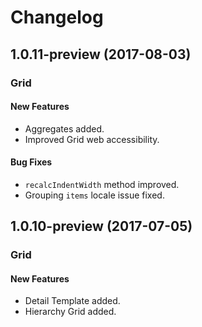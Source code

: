 # Changelog

## 1.0.11-preview (2017-08-03)

### Grid

#### New Features
- Aggregates added.
- Improved Grid web accessibility.

#### Bug Fixes
- `recalcIndentWidth` method improved.
- Grouping `items` locale issue fixed.

## 1.0.10-preview (2017-07-05)

### Grid

#### New Features
- Detail Template added.
- Hierarchy Grid added.